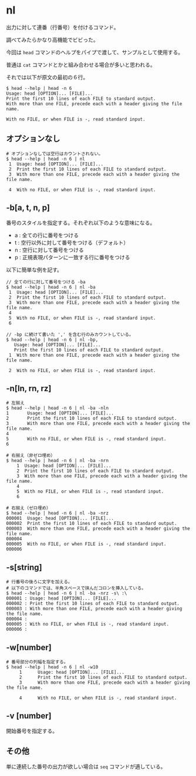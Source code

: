 # nl

出力に対して連番（行番号）を付けるコマンド。

調べてみたらかなり高機能でビビった。

今回は `head` コマンドのヘルプをパイプで渡して、サンプルとして使用する。

普通は `cat` コマンドとかと組み合わせる場合が多いと思われる。

それでは以下が原文の最初の６行。

    $ head --help | head -n 6
    Usage: head [OPTION]... [FILE]...
    Print the first 10 lines of each FILE to standard output.
    With more than one FILE, precede each with a header giving the file name.

    With no FILE, or when FILE is -, read standard input.

## オプションなし

    # オプションなしでは空行はカウントされない。
    $ head --help | head -n 6 | nl
     1  Usage: head [OPTION]... [FILE]...
     2  Print the first 10 lines of each FILE to standard output.
     3  With more than one FILE, precede each with a header giving the file name.

     4  With no FILE, or when FILE is -, read standard input.

## -b[a, t, n, p]

番号のスタイルを指定する。それぞれ以下のような意味になる。

* a : 全ての行に番号をつける
* t : 空行以外に対して番号をつける（デフォルト）
* n : 空行に対して番号をつける
* p : 正規表現パターンに一致する行に番号をつける

以下に簡単な例を記す。

    // 全ての行に対して番号をつける -ba
    $ head --help | head -n 6 | nl -ba
     1  Usage: head [OPTION]... [FILE]...
     2  Print the first 10 lines of each FILE to standard output.
     3  With more than one FILE, precede each with a header giving the file name.
     4
     5  With no FILE, or when FILE is -, read standard input.
     6

    // -bp に続けて書いた ',' を含む行のみカウントしている。
    $ head --help | head -n 6 | nl -bp,
       Usage: head [OPTION]... [FILE]...
       Print the first 10 lines of each FILE to standard output.
     1  With more than one FILE, precede each with a header giving the file name.

     2  With no FILE, or when FILE is -, read standard input.

## -n[ln, rn, rz]

    # 左揃え
    $ head --help | head -n 6 | nl -ba -nln
    1       Usage: head [OPTION]... [FILE]...
    2       Print the first 10 lines of each FILE to standard output.
    3       With more than one FILE, precede each with a header giving the file name.
    4
    5       With no FILE, or when FILE is -, read standard input.
    6

    # 右揃え（非ゼロ埋め）
    $ head --help | head -n 6 | nl -ba -nrn
        1  Usage: head [OPTION]... [FILE]...
        2  Print the first 10 lines of each FILE to standard output.
        3  With more than one FILE, precede each with a header giving the file name.
        4
        5  With no FILE, or when FILE is -, read standard input.
        6

    # 右揃え（ゼロ埋め）
    $ head --help | head -n 6 | nl -ba -nrz
    000001  Usage: head [OPTION]... [FILE]...
    000002  Print the first 10 lines of each FILE to standard output.
    000003  With more than one FILE, precede each with a header giving the file name.
    000004
    000005  With no FILE, or when FILE is -, read standard input.
    000006

## -s[string]

    # 行番号の後ろに文字を加える。
    # 以下のコマンドでは、半角スペースで挟んだコロンを挿入している。
    $ head --help | head -n 6 | nl -ba -nrz -s\ :\ 
    000001 : Usage: head [OPTION]... [FILE]...
    000002 : Print the first 10 lines of each FILE to standard output.
    000003 : With more than one FILE, precede each with a header giving the file name.
    000004 :
    000005 : With no FILE, or when FILE is -, read standard input.
    000006 :

## -w[number]

    # 番号部分の列幅を指定する。
    $ head --help | head -n 6 | nl -w10
         1      Usage: head [OPTION]... [FILE]...
         2      Print the first 10 lines of each FILE to standard output.
         3      With more than one FILE, precede each with a header giving the file name.

         4      With no FILE, or when FILE is -, read standard input.

## -v [number]

開始番号を指定する。

## その他

単に連続した番号の出力が欲しい場合は `seq` コマンドが適している。
